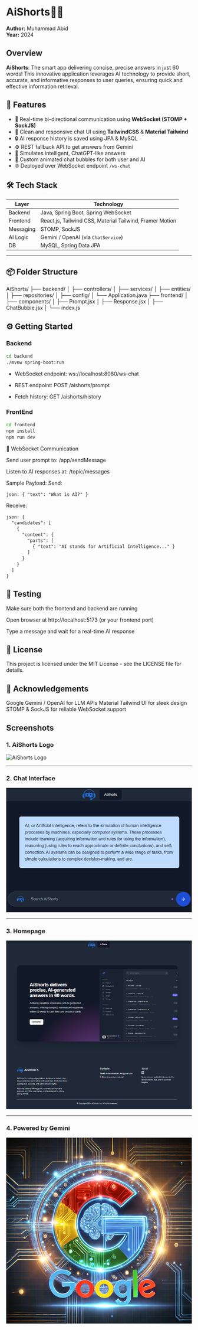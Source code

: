 # AiShorts🤖✨

**Author:** Muhammad Abid  
**Year:** 2024  

## Overview

**AiShorts**: The smart app delivering concise, precise answers in just 60 words! This innovative application leverages AI technology to provide short, accurate, and informative responses to user queries, ensuring quick and effective information retrieval.

## 🚀 Features

- 🔄 Real-time bi-directional communication using **WebSocket (STOMP + SockJS)**
- 🎨 Clean and responsive chat UI using **TailwindCSS** & **Material Tailwind**
- 🔒 AI response history is saved using JPA & MySQL
- ⚙️ REST fallback API to get answers from Gemini
- 🧠 Simulates intelligent, ChatGPT-like answers
- 📜 Custom animated chat bubbles for both user and AI
- 🌐 Deployed over WebSocket endpoint `/ws-chat`


## 🛠️ Tech Stack

| Layer       | Technology                  |
|------------|-----------------------------|
| Backend     | Java, Spring Boot, Spring WebSocket |
| Frontend    | React.js, Tailwind CSS, Material Tailwind, Framer Motion |
| Messaging   | STOMP, SockJS               |
| AI Logic    | Gemini / OpenAI (via `ChatService`) |
| DB          | MySQL, Spring Data JPA      |

---

## 📦 Folder Structure

AiShorts/
├── backend/
│ ├── controllers/
│ ├── services/
│ ├── entities/
│ ├── repositories/
│ ├── config/
│ └── Application.java
├── frontend/
│ ├── components/
│ ├── Prompt.jsx
│ ├── Response.jsx
│ ├── ChatBubble.jsx
│ └── index.js


## ⚙️ Getting Started

### Backend

```bash
cd backend
./mvnw spring-boot:run
```
* WebSocket endpoint: ws://localhost:8080/ws-chat

* REST endpoint: POST /aishorts/prompt

* Fetch history: GET /aishorts/history

### FrontEnd

```bash
cd frontend
npm install
npm run dev
```

📡 WebSocket Communication

Send user prompt to:
/app/sendMessage

Listen to AI responses at:
/topic/messages

Sample Payload:
Send:
```
json: { "text": "What is AI?" }
```
Receive:
```
json: {
  "candidates": [
    {
      "content": {
        "parts": [
          { "text": "AI stands for Artificial Intelligence..." }
        ]
      }
    }
  ]
}
```

## 🧪 Testing
Make sure both the frontend and backend are running

Open browser at http://localhost:5173 (or your frontend port)

Type a message and wait for a real-time AI response

## 📖 License
This project is licensed under the MIT License - see the LICENSE file for details.

## 🙌 Acknowledgements
Google Gemini / OpenAI for LLM APIs
Material Tailwind UI for sleek design
STOMP & SockJS for reliable WebSocket support

## Screenshots

### 1. AiShorts Logo
![AiShorts Logo](./aishorts-frontend/public/images/aishorts-logo)

---

### 2. Chat Interface
![AiShorts Chat Interface](./aishorts-frontend/public/images/aishorts-web.png)

---

### 3. Homepage
![AiShorts Homepage](./aishorts-frontend/public/images/website-img.png)

---

### 4. Powered by Gemini
![Google Gemini API Logo](./aishorts-frontend/public/images/google-logo.png)
